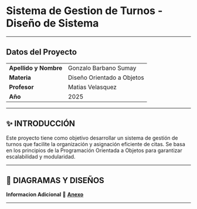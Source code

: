 # Sistema de Gestion de Turnos - Diseño de Sistema  

---
##  Datos del Proyecto  
|         |      |  
|-------------------|----------------------|  
| **Apellido y Nombre** | Gonzalo Barbano Sumay         |  
| **Materia**        | Diseño Orientado a Objetos |  
| **Profesor**       | Matias Velasquez |  
| **Año**           | 2025                 |  

---

## ✨ INTRODUCCIÓN  
Este proyecto tiene como objetivo desarrollar un sistema de gestión de turnos que facilite la organización y asignación eficiente de citas. Se basa en los principios de la Programación Orientada a Objetos para garantizar escalabilidad y modularidad.

---

## 📁 DIAGRAMAS Y DISEÑOS  
   **Informacion Adicional**
🔗 **[Anexo](anexos.md)**  


---
